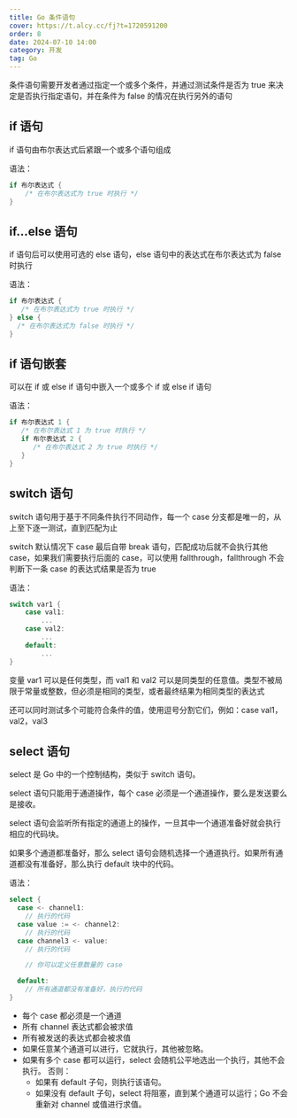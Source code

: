 ```yaml
---
title: Go 条件语句
cover: https://t.alcy.cc/fj?t=1720591200
order: 8
date: 2024-07-10 14:00
category: 开发
tag: Go
---
```


条件语句需要开发者通过指定一个或多个条件，并通过测试条件是否为 true 来决定是否执行指定语句，并在条件为 false 的情况在执行另外的语句

## if 语句

if 语句由布尔表达式后紧跟一个或多个语句组成

语法：

```Go
if 布尔表达式 {
	/* 在布尔表达式为 true 时执行 */
}
```

## if…else 语句

if 语句后可以使用可选的 else 语句，else 语句中的表达式在布尔表达式为 false 时执行

语法：

```Go
if 布尔表达式 {
   /* 在布尔表达式为 true 时执行 */
} else {
  /* 在布尔表达式为 false 时执行 */
}
```

## if 语句嵌套

可以在 if 或 else if 语句中嵌入一个或多个 if 或 else if 语句

语法：

```Go
if 布尔表达式 1 {
   /* 在布尔表达式 1 为 true 时执行 */
   if 布尔表达式 2 {
      /* 在布尔表达式 2 为 true 时执行 */
   }
}
```

## switch 语句

switch 语句用于基于不同条件执行不同动作，每一个 case 分支都是唯一的，从上至下逐一测试，直到匹配为止

switch 默认情况下 case 最后自带 break 语句，匹配成功后就不会执行其他 case，如果我们需要执行后面的 case，可以使用 fallthrough，fallthrough 不会判断下一条 case 的表达式结果是否为 true

语法：

```Go
switch var1 {
    case val1:
        ...
    case val2:
        ...
    default:
        ...
}
```

变量 var1 可以是任何类型，而 val1 和 val2 可以是同类型的任意值。类型不被局限于常量或整数，但必须是相同的类型，或者最终结果为相同类型的表达式

还可以同时测试多个可能符合条件的值，使用逗号分割它们，例如：case val1，val2，val3

## select 语句

select 是 Go 中的一个控制结构，类似于 switch 语句。

select 语句只能用于通道操作，每个 case 必须是一个通道操作，要么是发送要么是接收。

select 语句会监听所有指定的通道上的操作，一旦其中一个通道准备好就会执行相应的代码块。

如果多个通道都准备好，那么 select 语句会随机选择一个通道执行。如果所有通道都没有准备好，那么执行 default 块中的代码。

语法：

```Go
select {
  case <- channel1:
    // 执行的代码
  case value := <- channel2:
    // 执行的代码
  case channel3 <- value:
    // 执行的代码

    // 你可以定义任意数量的 case

  default:
    // 所有通道都没有准备好，执行的代码
}
```

- 每个 case 都必须是一个通道
- 所有 channel 表达式都会被求值
- 所有被发送的表达式都会被求值
- 如果任意某个通道可以进行，它就执行，其他被忽略。
- 如果有多个 case 都可以运行，select 会随机公平地选出一个执行，其他不会执行。
  否则：
  - 如果有 default 子句，则执行该语句。
  - 如果没有 default 子句，select 将阻塞，直到某个通道可以运行；Go 不会重新对 channel 或值进行求值。
